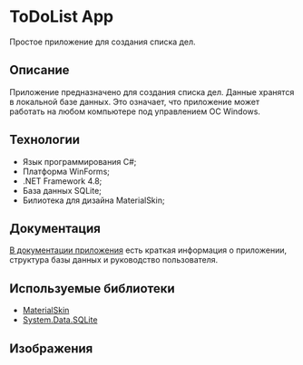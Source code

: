 # ToDoList App
Простое приложение для создания списка дел.
## Описание
Приложение предназначено для создания списка дел. Данные хранятся в локальной базе данных. Это означает, что приложение может работать на любом компьютере под управлением ОС
Windows.
## Технологии
- Язык программирования C#;
- Платформа WinForms;
- .NET Framework 4.8;
- База данных SQLite;
- Билиотека для дизайна MaterialSkin;
## Документация
[В документации приложения](https://github.com/IgnaceMaes/MaterialSkin) есть краткая информация о приложении, структура базы данных и руководство пользователя.
## Используемые библиотеки
- [MaterialSkin](https://github.com/IgnaceMaes/MaterialSkin)
- [System.Data.SQLite](https://www.nuget.org/packages/System.Data.SQLite)
## Изображения
